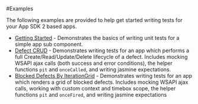 #Examples

The following examples are provided to help get started writing tests for your App SDK 2 based apps.

* [Getting Started](start) - Demonstrates the basics of writing unit tests for a simple app sub component.
* [Defect CRUD](crud) - Demonstrates writing tests for an app which performs a full Create/Read/Update/Delete lifecycle of a defect.
Includes mocking WSAPI ajax calls (both success and error conditions), the helper functions `pit` and `onceCalled`, and writing
jasmine expectations. 
* [Blocked Defects By IterationGrid](grid) - Demonstrates writing tests for an app which renders a grid of blocked defects.  Includes mocking WSAPI ajax calls,
working with custom context and timebox scope, the helper functions `pit` and `onceFired`, and writing jasmine expectations

